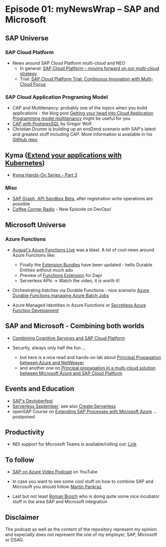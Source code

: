# Episode 01: myNewsWrap – SAP and Microsoft 

## SAP Universe
### SAP Cloud Platform
* News around SAP Cloud Platform multi-cloud and NEO
    * In general: [SAP Cloud Platform – moving forward on our multi-cloud strategy](https://blogs.sap.com/2020/07/27/sap-cloud-platform-moving-forward-on-our-multi-cloud-strategy/)
    * Trial: [SAP Cloud Platform Trial: Continuous Innovation with Multi-Cloud Focus](https://blogs.sap.com/2020/08/07/sap-cloud-platform-trial-continuous-innovation-with-multi-cloud-focus/)

### SAP Cloud Application Programing Model
* CAP and Multitenancy: probably one of the topics when you build applications - the blog post [Getting your head into Cloud Application Programming model multitenancy](https://blogs.sap.com/2020/08/20/getting-your-head-into-cloud-application-programming-model-multitenancy/) might be useful for you
* [CAP with PostgresSQL](https://github.com/gregorwolf/pg-beershop#execution-on-sap-cloud-platform) by Gregor Wolf.
* Christian Drumm is building up an end2end scenario with SAP's latest and greatest stuff including CAP. More information si available in his [GitHub repo](https://github.com/ceedee666/erp_scp_end_2_end) 

## Kyma ([Extend your applications with Kubernetes](https://kyma-project.io/))
* [Kyma Hands-On Series - Part 3](https://blogs.sap.com/2020/08/28/kyma-hands-on-part-3/)

### Misc
* [SAP Graph, API Sandbox Beta](https://blogs.sap.com/2020/08/25/sap-graph-api-sandbox-beta/), after registration write operations are possible
* [Coffee Corner Radio](https://anchor.fm/sap-community-podcast) - New Episode on DevOps! 

## Microsoft Universe
### Azure Functions
* [August's Azure Functions Live](https://youtu.be/U5qF3h-b0vU) was a blast. A lot of cool news around Azure Functions like:
    * Finally the [Extension Bundles](https://github.com/Azure/azure-functions-extension-bundles/releases/tag/2.0.0) have been updated - hello Durable Entities without much ado
    * Preview of [Functions Extension](https://cloudblogs.microsoft.com/opensource/2020/07/01/announcing-azure-functions-extension-for-dapr/) for Dapr
    * Serverless APIs -> Watch the video, it is worth it! 

* Orchestrating batches via Durable Functions - nice scenario
[Azure Durable Functions managing Azure Batch Jobs](https://github.com/fbeltrao/azure-batch-with-durable-functions)

* Azure Managed Identities in Azure Functions or [Secretless Azure Function Development](https://devblogs.microsoft.com/azure-sdk/secretless-azure-functions-dev-with-the-new-azure-identity-libraries/)


## SAP and Microsoft - Combining both worlds
* [Combining Cognitive Services and SAP Cloud Platform](https://blogs.sap.com/2020/08/25/using-azure-cognitive-services-with-sap-cloud-platform/)

* Security, always only half the fun ...
    * but here is a nice read and hands-on lab about [Principal Propagation between Azure and NetWeaver](https://www.linkedin.com/posts/activity-6703598263079059457-QAXT/)
    * and another one on [Principal propagation in a multi-cloud solution between Microsoft Azure and SAP Cloud Platform](https://blogs.sap.com/2020/07/17/principal-propagation-in-a-multi-cloud-solution-between-microsoft-azure-and-sap-cloud-platform-scp/?)


## Events and Education
* [SAP's Devtoberfest](https://blogs.sap.com/2020/08/20/devtoberfest-2020/)
* [Serverless September](https://dev.to/azure/serverlessseptember-2020-content-collection-443k); see also [Create:Serverless](https://createserverless2020.splashthat.com/)
* openSAP Course on [Extending SAP Processes with Microsoft Azure](https://open.sap.com/courses/ma1) ... postponed

## Productivity 
* NDI support for Microsoft Teams is available/rolling out: [Link](https://support.microsoft.com/en-us/office/using-ndi-with-microsoft-teams-e91a0adb-96b9-4dca-a2cd-07181276afa3?ui=en-US&rs=en-US&ad=US)

## To follow
* [SAP on Azure Video Podcast](https://www.youtube.com/c/SAPonAzure) on YouTube

* In case you want to see some cool stuff on how to combine SAP and Microsoft you should follow [Martin Pankraz](https://people.sap.com/martin-pankraz).

* Last but not least [Roman Broich](https://www.linkedin.com/in/roman-broich/) who is doing quite some nice incubator stuff in the area SAP and Microsoft integration

## Disclaimer
The podcast as well as the content of the repository represent my opinion and especially does not represent the one of my employer, SAP, Microsoft or DSAG. 